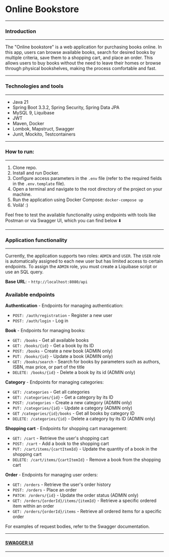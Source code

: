 # Online Bookstore

---

### Introduction

---

The "Online bookstore" is a web application for purchasing books online.
In this app, users can browse available books, search for desired books by multiple criteria, save them to a shopping cart, and place an order.
This allows users to buy books without the need to leave their homes or browse through physical bookshelves, making the process comfortable and fast.

---

### Technologies and tools

---

- Java 21
- Spring Boot 3.3.2, Spring Security, Spring Data JPA
- MySQL 9, Liquibase
- JWT
- Maven, Docker
- Lombok, Mapstruct, Swagger
- Junit, Mockito, Testcontainers

---

### How to run:

---

1. Clone repo.
2. Install and run Docker.
3. Configure access parameters in the `.env` file (refer to the required fields in the `.env.template` file).
4. Open a terminal and navigate to the root directory of the project on your machine.
5. Run the application using Docker Compose: `docker-compose up`
6. Voilà! :)

Feel free to test the available functionality using endpoints with tools like Postman or via Swagger UI, which you can find below ⬇️

---

### Application functionality

---

Currently, the application supports two roles: `ADMIN` and `USER`. The `USER` role is automatically assigned to each new user but has limited access to certain endpoints. To assign the `ADMIN` role, you must create a Liquibase script or use an SQL query.

**Base URL**: - `http://localhost:8080/api`

### Available endpoints

**Authentication** - Endpoints for managing authentication:
- `POST: /auth/registration` - Register a new user
- `POST: /auth/login` - Log in

**Book** - Endpoints for managing books:
- `GET: /books` - Get all available books
- `GET: /books/{id}` - Get a book by its ID
- `POST: /books` - Create a new book (ADMIN only)
- `PUT: /books/{id}` - Update a book (ADMIN only)
- `GET: /books/search` - Search for books by parameters such as authors, ISBN, max price, or part of the title
- `DELETE: /books/{id}` - Delete a book by its id (ADMIN only)

**Category** - Endpoints for managing categories:
- `GET: /categories` - Get all categories
- `GET: /categories/{id}` - Get a category by its ID
- `POST: /categories` - Create a new category (ADMIN only)
- `PUT: /categories/{id}` - Update a category (ADMIN only)
- `GET /categories/{id}/books` - Get all books by category ID
- `DELETE: /categories/{id}` - Delete a category by its ID (ADMIN only)

**Shopping cart** - Endpoints for shopping cart management:
- `GET: /cart` - Retrieve the user's shopping cart
- `POST: /cart` - Add a book to the shopping cart
- `PUT: /cart/items/{cartItemId}` - Update the quantity of a book in the shopping cart
- `DELETE: /cart/items/{cartItemId}` - Remove a book from the shopping cart

**Order** - Endpoints for managing user orders:
- `GET: /orders` - Retrieve the user's order history
- `POST: /orders` - Place an order
- `PATCH: /orders/{id}` - Update the order status (ADMIN only)
- `GET: /orders/{orderId}/items/{itemId}` - Retrieve a specific ordered item within an order
- `GET: /orders/{orderId}/items` - Retrieve all ordered items for a specific order

For examples of request bodies, refer to the Swagger documentation.

---

#### [SWAGGER UI](http://localhost:8080/api/swagger-ui/index.html#/)

---